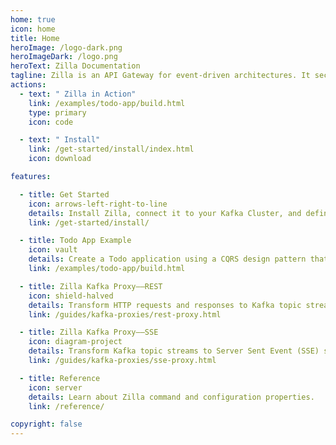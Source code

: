 ```yaml
---
home: true
icon: home
title: Home
heroImage: /logo-dark.png
heroImageDark: /logo.png
heroText: Zilla Documentation
tagline: Zilla is an API Gateway for event-driven architectures. It securely interfaces web apps, IoT clients, and microservices to Apache Kafka® via declaratively defined API endpoints.
actions:
  - text: " Zilla in Action"
    link: /examples/todo-app/build.html
    type: primary
    icon: code

  - text: " Install"
    link: /get-started/install/index.html
    icon: download

features:

  - title: Get Started
    icon: arrows-left-right-to-line
    details: Install Zilla, connect it to your Kafka Cluster, and define your first API endpoints.
    link: /get-started/install/

  - title: Todo App Example
    icon: vault
    details: Create a Todo application using a CQRS design pattern that's backed by Apache Kafka and Zilla.
    link: /examples/todo-app/build.html

  - title: Zilla Kafka Proxy——REST
    icon: shield-halved
    details: Transform HTTP requests and responses to Kafka topic streams with control over the topic, message key, message headers, message value and reply-to topic.
    link: /guides/kafka-proxies/rest-proxy.html

  - title: Zilla Kafka Proxy——SSE
    icon: diagram-project
    details: Transform Kafka topic streams to Server Sent Event (SSE) streams for reliable data streaming/pushing down to web clients.
    link: /guides/kafka-proxies/sse-proxy.html

  - title: Reference
    icon: server
    details: Learn about Zilla command and configuration properties.
    link: /reference/

copyright: false
---
```

